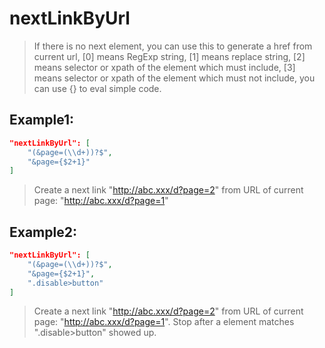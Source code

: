 # nextLinkByUrl
>If there is no next element, you can use this to generate a href from current url, [0] means RegExp string, [1] means replace string, [2] means selector or xpath of the element which must include, [3] means selector or xpath of the element which must not include, you can use {} to eval simple code.

Example1:
--
```JSON
"nextLinkByUrl": [
    "(&page=(\\d+))?$",
    "&page={$2+1}"
]
```
>Create a next link "http://abc.xxx/d?page=2" from URL of current page: "http://abc.xxx/d?page=1"

Example2:
--
```JSON
"nextLinkByUrl": [
    "(&page=(\\d+))?$",
    "&page={$2+1}",
    ".disable>button"
]
```
>Create a next link "http://abc.xxx/d?page=2" from URL of current page: "http://abc.xxx/d?page=1". Stop after a element matches ".disable>button" showed up.